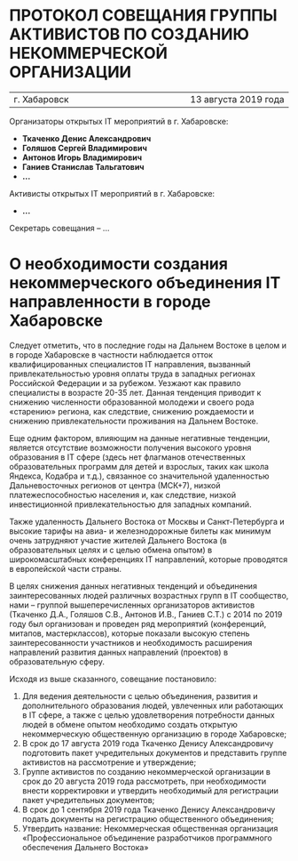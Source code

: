 # ПРОТОКОЛ СОВЕЩАНИЯ ГРУППЫ АКТИВИСТОВ ПО СОЗДАНИЮ НЕКОММЕРЧЕСКОЙ ОРГАНИЗАЦИИ

<table><tr>
<td width="50%">г. Хабаровск</td><td></td><td width="50%" align="right">13 августа 2019 года</td>
</tr></table>

Организаторы открытых IT мероприятий в г. Хабаровске:
+ **Ткаченко Денис Александрович**
+ **Голяшов Сергей Владимирович**
+ **Антонов Игорь Владимирович**
+ **Ганиев Станислав Тальгатович**
+ **...**

Активисты открытых IT мероприятий в г. Хабаровске:
+ **...**

Секретарь совещания	– ...

# О необходимости создания некоммерческого объединения IT направленности в городе Хабаровске
Следует отметить, что в последние годы на Дальнем Востоке в целом и в городе Хабаровске в частности наблюдается отток квалифицированных специалистов IT направления, вызванный привлекательностью уровня оплаты труда в западных регионах Российской Федерации и за рубежом. Уезжают как правило специалисты в возрасте 20-35 лет. Данная тенденция приводит к снижению численности образованной молодежи и своего рода «старению» региона, как следствие, снижению рождаемости и снижению привлекательности проживания на Дальнем Востоке. 

Еще одним фактором, влияющим на данные негативные тенденции, является отсутствие возможности получения высокого уровня образования в IT сфере (здесь нет флагманов отечественных образовательных программ для детей и взрослых, таких как школа Яндекса, Кодабра и т.д.), связанное со  значительной удаленностью Дальневосточных регионов от центра (МСК+7), низкой платежеспособностью населения и, как следствие, низкой инвестиционной привлекательностью для западных компаний.

Также удаленность Дальнего Востока от Москвы и Санкт-Петербурга и высокие тарифы на авиа- и железнодорожные билеты как минимум очень затрудняют участие жителей Дальнего Востока (в образовательных целях и с целью обмена опытом) в широкомасштабных конференциях IT направлений, которые проводятся в европейской части страны.

В целях снижения данных негативных тенденций и объединения заинтересованных людей различных возрастных групп в IT сообщество, нами – группой вышеперечисленных организаторов активистов (Ткаченко Д.А., Голяшов С.В., Антонов И.В., Ганиев С.Т.) с 2014 по 2019 году был организован и проведен ряд мероприятий (конференций, митапов, мастерклассов), которые показали высокую степень заинтересованности участников и необходимость расширения направлений развития данных направлений (проектов) в образовательную сферу.

Исходя из выше сказанного, совещание постановило:
1.	Для ведения деятельности с целью объединения, развития и дополнительного образования людей, увлеченных или работающих в IT сфере, а также с целью удовлетворения потребности данных людей в обмене опытом необходимо создать открытую некоммерческую общественную организацию в городе Хабаровске;
2.	В срок до 17 августа 2019 года Ткаченко Денису Александровичу подготовить пакет учредительных документов и представить группе активистов на рассмотрение и утверждение;
3.	Группе активистов по созданию некоммерческой организации в срок до 20 августа 2019 года рассмотреть, при необходимости внести корректировки и утвердить необходимый для регистрации пакет учредительных документов;
4.	В срок до 1 сентября 2019 года Ткаченко Денису Александровичу подать документы на регистрацию общественного объединения;
5.	Утвердить название: Некоммерческая общественная организация «Профессиональное объединение разработчиков программного обеспечения Дальнего Востока»
